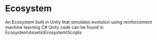 # Ecosystem
An Ecosystem built in Unity that simulates evolution using reinforcement machine learning
C# Unity code can be found in Ecosystem\Assets\Ecosystem\Scripts
